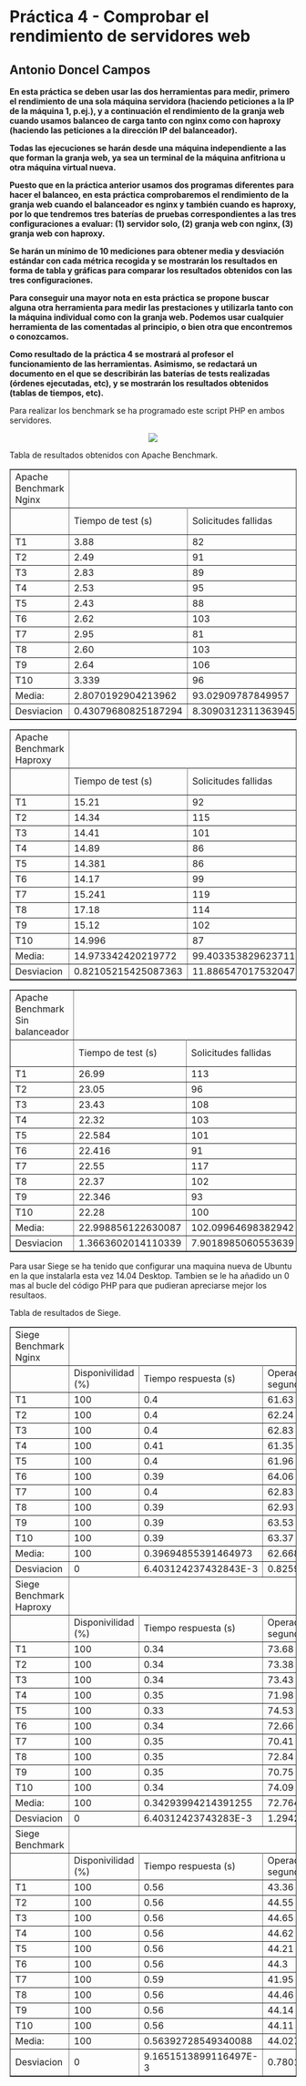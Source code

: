 Práctica 4 - Comprobar el rendimiento de servidores web
==================================================
Antonio Doncel Campos
--------------------------------------------------

**En esta práctica se deben usar las dos herramientas para medir, primero el rendimiento de una sola máquina servidora (haciendo peticiones a la IP de la máquina 1, p.ej.), y a continuación el rendimiento de la granja web cuando usamos balanceo de carga tanto con nginx como con haproxy (haciendo las peticiones a la dirección IP del balanceador).**

**Todas las ejecuciones se harán desde una máquina independiente a las que forman la granja web, ya sea un terminal de la máquina anfitriona u otra máquina virtual nueva.**

**Puesto que en la práctica anterior usamos dos programas diferentes para hacer el balanceo, en esta práctica comprobaremos el rendimiento de la granja web cuando el balanceador es nginx y también cuando es haproxy, por lo que tendremos tres
baterías de pruebas correspondientes a las tres configuraciones a evaluar: (1) servidor solo, (2) granja web con nginx, (3) granja web con haproxy.**

**Se harán un mínimo de 10 mediciones para obtener media y desviación estándar con cada métrica recogida y se mostrarán los resultados en forma de tabla y gráficas para comparar los resultados obtenidos con las tres configuraciones.**

**Para conseguir una mayor nota en esta práctica se propone buscar alguna otra herramienta para medir las prestaciones y utilizarla tanto con la máquina individual como con la granja web. Podemos usar cualquier herramienta de las comentadas al principio, o bien otra que encontremos o conozcamos.**

**Como resultado de la práctica 4 se mostrará al profesor el funcionamiento de las herramientas. Asimismo, se redactará un documento en el que se describirán las baterías de tests realizadas (órdenes ejecutadas, etc), y se mostrarán los resultados obtenidos (tablas de tiempos, etc).**

Para realizar los benchmark se ha programado este script PHP en ambos servidores.
<div align="center"><img src="img1.-script_S1.png"></div>

Tabla de resultados obtenidos con Apache Benchmark.
<table cellspacing=0 border=1>
    <tr>
    	<td style=min-width:50px>Apache Benchmark Nginx</td>
    </tr>
    <tr>
    	<td style=min-width:50px></td>
        <td style=min-width:50px>Tiempo de test (s)</td>
        <td style=min-width:50px>Solicitudes fallidas</td>
        <td style=min-width:50px>Solicitudes por segundo</td>
    </tr>
    <tr>
        <td style=min-width:50px>T1</td>
        <td style=min-width:50px>3.88</td>
        <td style=min-width:50px>82</td>
        <td style=min-width:50px>257.58</td>
    </tr>
    <tr>
        <td style=min-width:50px>T2</td>
        <td style=min-width:50px>2.49</td>
        <td style=min-width:50px>91</td>
        <td style=min-width:50px>400.54</td>
	</tr>
    <tr>
        <td style=min-width:50px>T3</td>
        <td style=min-width:50px>2.83</td>
        <td style=min-width:50px>89</td>
        <td style=min-width:50px>352.88</td>
    </tr>
    <tr>
        <td style=min-width:50px>T4</td>
        <td style=min-width:50px>2.53</td>
        <td style=min-width:50px>95</td>
        <td style=min-width:50px>393.9</td>
    </tr>
    <tr>
        <td style=min-width:50px>T5</td>
        <td style=min-width:50px>2.43</td>
        <td style=min-width:50px>88</td>
        <td style=min-width:50px>410.02</td>
	</tr>
    <tr>
        <td style=min-width:50px>T6</td>
        <td style=min-width:50px>2.62</td>
        <td style=min-width:50px>103</td>
        <td style=min-width:50px>380.69</td>
	</tr>
    <tr>
        <td style=min-width:50px>T7</td>
        <td style=min-width:50px>2.95</td>
        <td style=min-width:50px>81</td>
        <td style=min-width:50px>338.41</td>
	</tr>
    <tr>
        <td style=min-width:50px>T8</td>
        <td style=min-width:50px>2.60</td>
        <td style=min-width:50px>103</td>
        <td style=min-width:50px>383.78</td>
	</tr>
    <tr>
        <td style=min-width:50px>T9</td>
        <td style=min-width:50px>2.64</td>
        <td style=min-width:50px>106</td>
        <td style=min-width:50px>378.37</td>
	</tr>
    <tr>
        <td style=min-width:50px>T10</td>
        <td style=min-width:50px>3.339</td>
        <td style=min-width:50px>96</td>
        <td style=min-width:50px>299.45</td>
    </tr>
    <tr>
        <td style=min-width:50px>Media:</td>
        <td style=min-width:50px>2.8070192904213962</td>
        <td style=min-width:50px>93.02909787849957</td>
        <td style=min-width:50px>356.26356604989604</td>
    </tr>
    <tr>
        <td style=min-width:50px>Desviacion</td>
        <td style=min-width:50px>0.43079680825187294</td>
        <td style=min-width:50px>8.3090312311363945</td>
        <td style=min-width:50px>46.148441317123677</td>
    </tr>
</table>
<table cellspacing=0 border=1>
    <tr>
    	<td style=min-width:50px>Apache Benchmark Haproxy</td>
    </tr>
    <tr>
    	<td style=min-width:50px></td>
        <td style=min-width:50px>Tiempo de test (s)</td>
        <td style=min-width:50px>Solicitudes fallidas</td>
        <td style=min-width:50px>Solicitudes por segundo</td>
    </tr>
    <tr>
        <td style=min-width:50px>T1</td>
        <td style=min-width:50px>15.21</td>
        <td style=min-width:50px>92</td>
        <td style=min-width:50px>65.73</td>
    </tr>
    <tr>
        <td style=min-width:50px>T2</td>
        <td style=min-width:50px>14.34</td>
        <td style=min-width:50px>115</td>
        <td style=min-width:50px>69.73</td>
	</tr>
    <tr>
        <td style=min-width:50px>T3</td>
        <td style=min-width:50px>14.41</td>
        <td style=min-width:50px>101</td>
        <td style=min-width:50px>69.40</td>
    </tr>
    <tr>
        <td style=min-width:50px>T4</td>
        <td style=min-width:50px>14.89</td>
        <td style=min-width:50px>86</td>
        <td style=min-width:50px>67.16</td>
    </tr>
    <tr>
        <td style=min-width:50px>T5</td>
        <td style=min-width:50px>14.381</td>
        <td style=min-width:50px>86</td>
        <td style=min-width:50px>69.54</td>
	</tr>
    <tr>
        <td style=min-width:50px>T6</td>
        <td style=min-width:50px>14.17</td>
        <td style=min-width:50px>99</td>
        <td style=min-width:50px>70.85</td>
	</tr>
    <tr>
        <td style=min-width:50px>T7</td>
	    <td style=min-width:50px>15.241</td>
	    <td style=min-width:50px>119</td>
	    <td style=min-width:50px>65.61</td>
	</tr>
    <tr>
        <td style=min-width:50px>T8</td>
        <td style=min-width:50px>17.18</td>
        <td style=min-width:50px>114</td>
        <td style=min-width:50px>58.21</td>
	</tr>
    <tr>
        <td style=min-width:50px>T9</td>
        <td style=min-width:50px>15.12</td>
        <td style=min-width:50px>102</td>
        <td style=min-width:50px>66.13</td>
	</tr>
    <tr>
        <td style=min-width:50px>T10</td>
        <td style=min-width:50px>14.996</td>
        <td style=min-width:50px>87</td>
        <td style=min-width:50px>66.68</td>
    </tr>
    <tr>
        <td style=min-width:50px>Media:</td>
        <td style=min-width:50px>14.973342420219772</td>
        <td style=min-width:50px>99.403353829623711</td>
        <td style=min-width:50px>66.812975535555736</td>
    </tr>
    <tr>
        <td style=min-width:50px>Desviacion</td>
        <td style=min-width:50px>0.82105215425087363</td>
        <td style=min-width:50px>11.886547017532047</td>
        <td style=min-width:50px>3.4075287834440964</td>
    </tr>
</table>
<table cellspacing=0 border=1>
    <tr>
    	<td style=min-width:50px>Apache Benchmark Sin balanceador</td>
    </tr>
    <tr>
    	<td style=min-width:50px></td>
        <td style=min-width:50px>Tiempo de test (s)</td>
        <td style=min-width:50px>Solicitudes fallidas</td>
        <td style=min-width:50px>Solicitudes por segundo</td>
    </tr>
    <tr>
        <td style=min-width:50px>T1</td>
        <td style=min-width:50px>26.99</td>
        <td style=min-width:50px>113</td>
        <td style=min-width:50px>37.04</td>
    </tr>
    <tr>
        <td style=min-width:50px>T2</td>
        <td style=min-width:50px>23.05</td>
        <td style=min-width:50px>96</td>
        <td style=min-width:50px>43.38</td>
	</tr>
    <tr>
        <td style=min-width:50px>T3</td>
        <td style=min-width:50px>23.43</td>
        <td style=min-width:50px>108</td>
        <td style=min-width:50px>42.67</td>
    </tr>
    <tr>
        <td style=min-width:50px>T4</td>
        <td style=min-width:50px>22.32</td>
        <td style=min-width:50px>103</td>
        <td style=min-width:50px>44.8</td>
    </tr>
    <tr>
        <td style=min-width:50px>T5</td>
	    <td style=min-width:50px>22.584</td>
	    <td style=min-width:50px>101</td>
	    <td style=min-width:50px>44.28</td>
	</tr>
    <tr>
        <td style=min-width:50px>T6</td>
        <td style=min-width:50px>22.416</td>
        <td style=min-width:50px>91</td>
        <td style=min-width:50px>44.61</td>
	</tr>
    <tr>
        <td style=min-width:50px>T7</td>
        <td style=min-width:50px>22.55</td>
        <td style=min-width:50px>117</td>
        <td style=min-width:50px>44.35</td>
	</tr>
    <tr>
        <td style=min-width:50px>T8</td>
        <td style=min-width:50px>22.37</td>
        <td style=min-width:50px>102</td>
        <td style=min-width:50px>44.69</td>
	</tr>
    <tr>
        <td style=min-width:50px>T9</td>
        <td style=min-width:50px>22.346</td>
        <td style=min-width:50px>93</td>
        <td style=min-width:50px>44.75</td>
	</tr>
    <tr>
        <td style=min-width:50px>T10</td>
        <td style=min-width:50px>22.28</td>
        <td style=min-width:50px>100</td>
        <td style=min-width:50px>44.87</td>
    </tr>
    <tr>
        <td style=min-width:50px>Media:</td>
        <td style=min-width:50px>22.998856122630087</td>
        <td style=min-width:50px>102.09964698382942</td>
        <td style=min-width:50px>43.479587040477135</td>
    </tr>
    <tr>
        <td style=min-width:50px>Desviacion</td>
        <td style=min-width:50px>1.3663602014110339</td>
        <td style=min-width:50px>7.9018985060553639</td>
        <td style=min-width:50px>2.2698907462695201</td>
    </tr>
</table>

Para usar Siege se ha tenido que configurar una maquina nueva de Ubuntu en la que instalarla
esta vez 14.04 Desktop. Tambien se le ha añadido un 0 mas al bucle del código PHP para que
pudieran apreciarse mejor los resultaos.

Tabla de resultados de Siege.
<table cellspacing=0 border=1>
    <tr>
        <td style=min-width:50px>Siege Benchmark Nginx</td>
    </tr>
    <tr>
        <td style=min-width:50px></td>
        <td style=min-width:50px>Disponivilidad (%)</td>
        <td style=min-width:50px>Tiempo respuesta (s)</td>
        <td style=min-width:50px>Operaciones por segundo</td>
        <td style=min-width:50px>Operaciones fallidas</td>
        <td style=min-width:50px>Operación mas larga</td>
    </tr>
    <tr>
        <td style=min-width:50px>T1</td>
        <td style=min-width:50px>100</td>
        <td style=min-width:50px>0.4</td>
        <td style=min-width:50px>61.63</td>
        <td style=min-width:50px>0</td>
        <td style=min-width:50px>3.77</td>
    </tr>
    <tr>
        <td style=min-width:50px>T2</td>
        <td style=min-width:50px>100</td>
        <td style=min-width:50px>0.4</td>
        <td style=min-width:50px>62.24</td>
        <td style=min-width:50px>0</td>
        <td style=min-width:50px>3.74</td>
    </tr>
    <tr>
        <td style=min-width:50px>T3</td>
        <td style=min-width:50px>100</td>
        <td style=min-width:50px>0.4</td>
        <td style=min-width:50px>62.83</td>
        <td style=min-width:50px>0</td>
        <td style=min-width:50px>3.85</td>
    </tr>
    <tr>
        <td style=min-width:50px>T4</td>
        <td style=min-width:50px>100</td>
        <td style=min-width:50px>0.41</td>
        <td style=min-width:50px>61.35</td>
        <td style=min-width:50px>0</td>
        <td style=min-width:50px>4.46</td>
    </tr>
    <tr>
        <td style=min-width:50px>T5</td>
        <td style=min-width:50px>100</td>
        <td style=min-width:50px>0.4</td>
        <td style=min-width:50px>61.96</td>
        <td style=min-width:50px>0</td>
        <td style=min-width:50px>4.03</td>
    </tr>
    <tr>
        <td style=min-width:50px>T6</td>
        <td style=min-width:50px>100</td>
        <td style=min-width:50px>0.39</td>
        <td style=min-width:50px>64.06</td>
        <td style=min-width:50px>0</td>
        <td style=min-width:50px>3.94</td>
    </tr>
    <tr>
        <td style=min-width:50px>T7</td>
        <td style=min-width:50px>100</td>
        <td style=min-width:50px>0.4</td>
        <td style=min-width:50px>62.83</td>
        <td style=min-width:50px>0</td>
        <td style=min-width:50px>4.43</td>
    </tr>
    <tr>
        <td style=min-width:50px>T8</td>
        <td style=min-width:50px>100</td>
        <td style=min-width:50px>0.39</td>
        <td style=min-width:50px>62.93</td>
        <td style=min-width:50px>0</td>
        <td style=min-width:50px>3.64</td>
    </tr>
    <tr>
        <td style=min-width:50px>T9</td>
        <td style=min-width:50px>100</td>
        <td style=min-width:50px>0.39</td>
        <td style=min-width:50px>63.53</td>
        <td style=min-width:50px>0</td>
        <td style=min-width:50px>4.16</td>
    </tr>
    <tr>
        <td style=min-width:50px>T10</td>
        <td style=min-width:50px>100</td>
        <td style=min-width:50px>0.39</td>
        <td style=min-width:50px>63.37</td>
        <td style=min-width:50px>0</td>
        <td style=min-width:50px>3.88</td>
    </tr>
    <tr>
        <td style=min-width:50px>Media:</td>
        <td style=min-width:50px>100</td>
        <td style=min-width:50px>0.39694855391464973</td>
        <td style=min-width:50px>62.66855581041402</td>
        <td style=min-width:50px>0</td>
        <td style=min-width:50px>3.9812916905612972</td>
    </tr>
    <tr>
        <td style=min-width:50px>Desviacion</td>
        <td style=min-width:50px>0</td>
        <td style=min-width:50px>6.403124237432843E-3</td>
        <td style=min-width:50px>0.82590798518963149</td>
        <td style=min-width:50px>0</td>
        <td style=min-width:50px>0.26694568735980728</td>
    </tr>
    <tr>
        <td style=min-width:50px>Siege Benchmark Haproxy</td>
    </tr>
    <tr>
        <td style=min-width:50px></td>
        <td style=min-width:50px>Disponivilidad (%)</td>
        <td style=min-width:50px>Tiempo respuesta (s)</td>
        <td style=min-width:50px>Operaciones por segundo</td>
        <td style=min-width:50px>Operaciones fallidas</td>
        <td style=min-width:50px>Operación mas larga</td>
    </tr>
    <tr>
        <td style=min-width:50px>T1</td>
        <td style=min-width:50px>100</td>
        <td style=min-width:50px>0.34</td>
        <td style=min-width:50px>73.68</td>
        <td style=min-width:50px>0</td>
        <td style=min-width:50px>2.19</td>
    </tr>
    <tr>
        <td style=min-width:50px>T2</td>
        <td style=min-width:50px>100</td>
        <td style=min-width:50px>0.34</td>
        <td style=min-width:50px>73.38</td>
        <td style=min-width:50px>0</td>
        <td style=min-width:50px>1.69</td>
    </tr>
    <tr>
        <td style=min-width:50px>T3</td>
        <td style=min-width:50px>100</td>
        <td style=min-width:50px>0.34</td>
        <td style=min-width:50px>73.43</td>
        <td style=min-width:50px>0</td>
        <td style=min-width:50px>2.8</td>
    </tr>
    <tr>
        <td style=min-width:50px>T4</td>
        <td style=min-width:50px>100</td>
        <td style=min-width:50px>0.35</td>
        <td style=min-width:50px>71.98</td>
        <td style=min-width:50px>0</td>
        <td style=min-width:50px>2</td>
    </tr>
    <tr>
        <td style=min-width:50px>T5</td>
        <td style=min-width:50px>100</td>
        <td style=min-width:50px>0.33</td>
        <td style=min-width:50px>74.53</td>
        <td style=min-width:50px>0</td>
        <td style=min-width:50px>3.51</td>
    </tr>
    <tr>
        <td style=min-width:50px>T6</td>
        <td style=min-width:50px>100</td>
        <td style=min-width:50px>0.34</td>
        <td style=min-width:50px>72.66</td>
        <td style=min-width:50px>0</td>
        <td style=min-width:50px>1.74</td>
    </tr>
    <tr>
        <td style=min-width:50px>T7</td>
        <td style=min-width:50px>100</td>
        <td style=min-width:50px>0.35</td>
        <td style=min-width:50px>70.41</td>
        <td style=min-width:50px>0</td>
        <td style=min-width:50px>3.6</td>
    </tr>
    <tr>
        <td style=min-width:50px>T8</td>
        <td style=min-width:50px>100</td>
        <td style=min-width:50px>0.35</td>
        <td style=min-width:50px>72.84</td>
        <td style=min-width:50px>0</td>
        <td style=min-width:50px>3.43</td>
    </tr>
    <tr>
        <td style=min-width:50px>T9</td>
        <td style=min-width:50px>100</td>
        <td style=min-width:50px>0.35</td>
        <td style=min-width:50px>70.75</td>
        <td style=min-width:50px>0</td>
        <td style=min-width:50px>3.9</td>
    </tr>
    <tr>
        <td style=min-width:50px>T10</td>
        <td style=min-width:50px>100</td>
        <td style=min-width:50px>0.34</td>
        <td style=min-width:50px>74.09</td>
        <td style=min-width:50px>0</td>
        <td style=min-width:50px>2.22</td>
    </tr>
    <tr>
        <td style=min-width:50px>Media:</td>
        <td style=min-width:50px>100</td>
        <td style=min-width:50px>0.34293994214391255</td>
        <td style=min-width:50px>72.764405622944309</td>
        <td style=min-width:50px>0</td>
        <td style=min-width:50px>2.5890410797751571</td>
    </tr>
    <tr>
        <td style=min-width:50px>Desviacion</td>
        <td style=min-width:50px>0</td>
        <td style=min-width:50px>6.40312423743283E-3</td>
        <td style=min-width:50px>1.2942503621788195</td>
        <td style=min-width:50px>0</td>
        <td style=min-width:50px>0.79815787911916214</td>
    </tr>
    <tr>
        <td style=min-width:50px>Siege Benchmark</td>
    </tr>
    <tr>
        <td style=min-width:50px></td>
        <td style=min-width:50px>Disponivilidad (%)</td>
        <td style=min-width:50px>Tiempo respuesta (s)</td>
        <td style=min-width:50px>Operaciones por segundo</td>
        <td style=min-width:50px>Operaciones fallidas</td>
        <td style=min-width:50px>Operación mas larga</td>
    </tr>
    <tr>
        <td style=min-width:50px>T1</td>
        <td style=min-width:50px>100</td>
        <td style=min-width:50px>0.56</td>
        <td style=min-width:50px>43.36</td>
        <td style=min-width:50px>0</td>
        <td style=min-width:50px>4.33</td>
    </tr>
    <tr>
        <td style=min-width:50px>T2</td>
        <td style=min-width:50px>100</td>
        <td style=min-width:50px>0.56</td>
        <td style=min-width:50px>44.55</td>
        <td style=min-width:50px>0</td>
        <td style=min-width:50px>3.92</td>
    </tr>
    <tr>
        <td style=min-width:50px>T3</td>
        <td style=min-width:50px>100</td>
        <td style=min-width:50px>0.56</td>
        <td style=min-width:50px>44.65</td>
        <td style=min-width:50px>0</td>
        <td style=min-width:50px>4.55</td>
    </tr>
    <tr>
        <td style=min-width:50px>T4</td>
        <td style=min-width:50px>100</td>
        <td style=min-width:50px>0.56</td>
        <td style=min-width:50px>44.62</td>
        <td style=min-width:50px>0</td>
        <td style=min-width:50px>4.93</td>
    </tr>
    <tr>
        <td style=min-width:50px>T5</td>
        <td style=min-width:50px>100</td>
        <td style=min-width:50px>0.56</td>
        <td style=min-width:50px>44.21</td>
        <td style=min-width:50px>0</td>
        <td style=min-width:50px>4.54</td>
    </tr>
    <tr>
        <td style=min-width:50px>T6</td>
        <td style=min-width:50px>100</td>
        <td style=min-width:50px>0.56</td>
        <td style=min-width:50px>44.3</td>
        <td style=min-width:50px>0</td>
        <td style=min-width:50px>4.54</td>
    </tr>
    <tr>
        <td style=min-width:50px>T7</td>
        <td style=min-width:50px>100</td>
        <td style=min-width:50px>0.59</td>
        <td style=min-width:50px>41.95</td>
        <td style=min-width:50px>0</td>
        <td style=min-width:50px>8.44</td>
    </tr>
    <tr>
        <td style=min-width:50px>T8</td>
        <td style=min-width:50px>100</td>
        <td style=min-width:50px>0.56</td>
        <td style=min-width:50px>44.46</td>
        <td style=min-width:50px>0</td>
        <td style=min-width:50px>2.8</td>
    </tr>
    <tr>
        <td style=min-width:50px>T9</td>
        <td style=min-width:50px>100</td>
        <td style=min-width:50px>0.56</td>
        <td style=min-width:50px>44.14</td>
        <td style=min-width:50px>0</td>
        <td style=min-width:50px>3.67</td>
    </tr>
    <tr>
        <td style=min-width:50px>T10</td>
        <td style=min-width:50px>100</td>
        <td style=min-width:50px>0.56</td>
        <td style=min-width:50px>44.11</td>
        <td style=min-width:50px>0</td>
        <td style=min-width:50px>3.77</td>
    </tr>
    <tr>
        <td style=min-width:50px>Media:</td>
        <td style=min-width:50px>100</td>
        <td style=min-width:50px>0.56392728549340088</td>
        <td style=min-width:50px>44.027933945050712</td>
        <td style=min-width:50px>0</td>
        <td style=min-width:50px>4.3754279058664141</td>
    </tr>
    <tr>
        <td style=min-width:50px>Desviacion</td>
        <td style=min-width:50px>0</td>
        <td style=min-width:50px>9.1651513899116497E-3</td>
        <td style=min-width:50px>0.7801698533011886</td>
        <td style=min-width:50px>0</td>
        <td style=min-width:50px>1.4201197132636372</td>
    </tr>
</table>